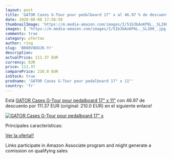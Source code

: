 ```yaml
---
layout: post
title: 'GATOR Cases G-Tour pour pedalboard 17" x al 46.97 % de descuento'
date: 2020-08-08 17:58:50
thumbnailImage: 'https://m.media-amazon.com/images/I/51b3bAoKP6L._SL200_.jpg'
images: [ 'https://m.media-amazon.com/images/I/51b3bAoKP6L._SL200_.jpg' ]
comments: true
category: ofertas
author: ring
slug: 'B008V8OUJK-fr'
description:
actualPrice: 111.37 EUR
currency: EUR
price: 111.37
comparePrice: 210.0 EUR
inStock: true
prodname: 'GATOR Cases G-Tour pour pedalboard 17" x 11"'
country: 'fr'
---
```


Está [GATOR Cases G-Tour pour pedalboard 17" x 11"](https://www.amazon.fr/dp/B008V8OUJK/?tag=tolees0d-21) con 46.97 de descuento por 111.37 EUR (original: 210.0 EUR) en el siguiente enlace!

[![GATOR Cases G-Tour pour pedalboard 17" x](https://m.media-amazon.com/images/I/51b3bAoKP6L._SL200_.jpg)](https://www.amazon.fr/dp/B008V8OUJK/?tag=tolees0d-21)

Principales características:


[Ver la oferta!!](https://www.amazon.fr/dp/B008V8OUJK/?tag=tolees0d-21)

Links participate in Amazon Associate program and might generate a comission on qualifying sales


